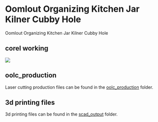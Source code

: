 # Oomlout Organizing Kitchen Jar Kilner Cubby Hole


Oomlout Organizing Kitchen Jar Kilner Cubby Hole  
  



## corel working
![](working_600.png) 


















## oolc_production
Laser cutting production files can be found in the [oolc_production](oolc_production) folder.

## 3d printing files
3d printing files can be found in the [scad_output](scad_output) folder.

